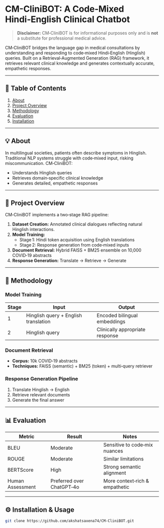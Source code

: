 # CM-CliniBOT: A Code‑Mixed Hindi‑English Clinical Chatbot

> **Disclaimer:** CM‑CliniBOT is for informational purposes only and is **not** a substitute for professional medical advice.

CM‑CliniBOT bridges the language gap in medical consultations by understanding and responding to code‑mixed Hindi‑English (Hinglish) queries. Built on a Retrieval‑Augmented Generation (RAG) framework, it retrieves relevant clinical knowledge and generates contextually accurate, empathetic responses.

---

## 📖 Table of Contents

1. [About](#about)  
2. [Project Overview](#project-overview)  
3. [Methodology](#methodology)  
4. [Evaluation](#evaluation)  
5. [Installation](#installation)  

---

## 💡 About

In multilingual societies, patients often describe symptoms in Hinglish. Traditional NLP systems struggle with code‑mixed input, risking miscommunication. CM‑CliniBOT:

- Understands Hinglish queries  
- Retrieves domain‑specific clinical knowledge  
- Generates detailed, empathetic responses  

---

## 🚀 Project Overview

CM‑CliniBOT implements a two‑stage RAG pipeline:

1. **Dataset Creation:** Annotated clinical dialogues reflecting natural Hinglish interactions.  
2. **Model Training:**  
   - Stage 1: Hindi token acquisition using English translations  
   - Stage 2: Response generation from code‑mixed inputs  
3. **Document Retrieval:** Hybrid FAISS + BM25 ensemble on 10,000 COVID‑19 abstracts  
4. **Response Generation:** Translate → Retrieve → Generate  

---

## 🧪 Methodology

### Model Training

| Stage | Input | Output |
|-------|-------|--------|
| 1 | Hinglish query + English translation | Encoded bilingual embeddings |
| 2 | Hinglish query | Clinically appropriate response |

### Document Retrieval

- **Corpus:** 10k COVID‑19 abstracts  
- **Techniques:** FAISS (semantic) + BM25 (token) + multi‑query retriever  

### Response Generation Pipeline

1. Translate Hinglish → English  
2. Retrieve relevant documents  
3. Generate the final answer  

---

## 📊 Evaluation

| Metric | Result | Notes |
|--------|--------|-------|
| BLEU | Moderate | Sensitive to code‑mix nuances |
| ROUGE | Moderate | Similar limitations |
| BERTScore | High | Strong semantic alignment |
| Human Assessment | Preferred over ChatGPT‑4o | More context‑rich & empathetic |

---

## ⚙️ Installation & Usage

```bash
git clone https://github.com/akshatsaxena74/CM-CliniBOT.git
